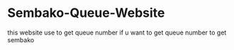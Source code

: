 # Sembako-Queue-Website
this website use to get queue number if u want to get queue number to get sembako
